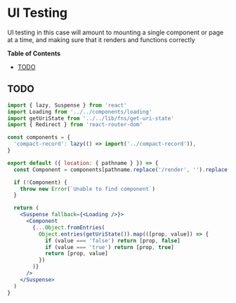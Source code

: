# UI Testing
UI testing in this case will amount to mounting a single component or page at a time, and making sure that it renders and functions correctly

<!-- START doctoc generated TOC please keep comment here to allow auto update -->
<!-- DON'T EDIT THIS SECTION, INSTEAD RE-RUN doctoc TO UPDATE -->
**Table of Contents**

- [TODO](#todo)

<!-- END doctoc generated TOC please keep comment here to allow auto update -->

## TODO

```jsx
import { lazy, Suspense } from 'react'
import Loading from '../../components/loading'
import getUriState from '../../lib/fns/get-uri-state'
import { Redirect } from 'react-router-dom'

const components = {
  'compact-record': lazy(() => import('../compact-record')),
}

export default ({ location: { pathname } }) => {
  const Component = components[pathname.replace('/render', '').replace(/.*\//, '')]

  if (!Component) {
    throw new Error(`Unable to find component`)
  }

  return (
    <Suspense fallback={<Loading />}>
      <Component
        {...Object.fromEntries(
          Object.entries(getUriState()).map(([prop, value]) => {
            if (value === 'false') return [prop, false]
            if (value === 'true') return [prop, true]
            return [prop, value]
          })
        )}
      />
    </Suspense>
  )
}
```